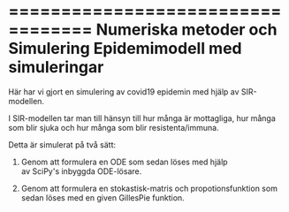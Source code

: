==================================
 Numeriska metoder och Simulering
  Epidemimodell med simuleringar
==================================

Här har vi gjort en simulering av covid19 epidemin
med hjälp av SIR-modellen. 

I SIR-modellen tar man till hänsyn till hur många
är mottagliga, hur många som blir sjuka och hur 
många som blir resistenta/immuna.

Detta är simulerat på två sätt:

1. Genom att formulera en ODE som sedan löses med hjälp     
   av SciPy's inbyggda ODE-lösare.

2. Genom att formulera en stokastisk-matris och 
   propotionsfunktion som sedan löses med en given
   GillesPie funktion.   
